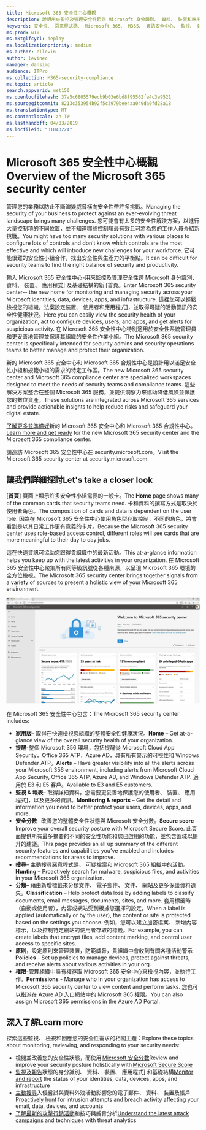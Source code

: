 ```yaml
---
title: Microsoft 365 安全性中心概觀
description: 說明用來監控及管理安全性跨您 Microsoft 身分識別、 資料、 裝置和應用程式的新 [首頁。
keywords: 安全性、 惡意程式碼、 Microsoft 365、 M365、 資訊安全中心、 監視、 報表、 身分識別、 資料、 裝置、 應用程式
ms.prod: w10
ms.mktglfcycl: deploy
ms.localizationpriority: medium
ms.author: ellevin
author: levinec
manager: dansimp
audience: ITPro
ms.collection: M365-security-compliance
ms.topic: article
search.appverid: met150
ms.openlocfilehash: 37a5c6805579ecb9b03e6bd8f95562fe4c3e9521
ms.sourcegitcommit: 8213c353954b92f5c3979bee4aa049da0fd28a18
ms.translationtype: MT
ms.contentlocale: zh-TW
ms.lasthandoff: 04/03/2019
ms.locfileid: "31043224"
---
```

# <a name="overview-of-the-microsoft-365-security-center"></a><span data-ttu-id="50570-104">Microsoft 365 安全性中心概觀</span><span class="sxs-lookup"><span data-stu-id="50570-104">Overview of the Microsoft 365 security center</span></span>

<span data-ttu-id="50570-105">管理您的業務以防止不斷演變威脅橫向安全性帶許多挑戰。</span><span class="sxs-lookup"><span data-stu-id="50570-105">Managing the security of your business to protect against an ever-evolving threat landscape brings many challenges.</span></span> <span data-ttu-id="50570-106">您可能會有太多的安全性解決方案，以進行大量控制項的不同位置，並不知道哪些控制項最有效且可將為您的工作人員介紹新挑戰。</span><span class="sxs-lookup"><span data-stu-id="50570-106">You might have too many security solutions with various places to configure lots of controls and don’t know which controls are the most effective and which will introduce new challenges for your workforce.</span></span> <span data-ttu-id="50570-107">它可能很難的安全性小組合作，找出安全性與生產力的平衡點。</span><span class="sxs-lookup"><span data-stu-id="50570-107">It can be difficult for security teams to find the right balance of security and productivity.</span></span>

<span data-ttu-id="50570-108">輸入 Microsoft 365 安全性中心-用來監控及管理安全性跨 Microsoft 身分識別、 資料、 裝置、 應用程式] 及基礎結構的新 [首頁。</span><span class="sxs-lookup"><span data-stu-id="50570-108">Enter Microsoft 365 security center-- the new home for monitoring and managing security across your Microsoft identities, data, devices, apps, and infrastructure.</span></span> <span data-ttu-id="50570-109">這裡您可以輕鬆檢視您的組織，法案設定裝置、 使用者和應用程式]，並取得可疑的活動警訊的安全性健康狀況。</span><span class="sxs-lookup"><span data-stu-id="50570-109">Here you can easily view the security health of your organization, act to configure devices, users, and apps, and get alerts for suspicious activity.</span></span> <span data-ttu-id="50570-110">在 Microsoft 365 安全性中心特別適用於安全性系統管理員和更妥善地管理並保護其組織的安全性作業小組。</span><span class="sxs-lookup"><span data-stu-id="50570-110">The Microsoft 365 security center is specifically intended for security admins and security operations teams to better manage and protect their organization.</span></span>

<span data-ttu-id="50570-111">新的 Microsoft 365 安全中心和 Microsoft 365 合規性中心是設計用以滿足安全性小組和規範小組的需求的特定工作區。</span><span class="sxs-lookup"><span data-stu-id="50570-111">The new Microsoft 365 security center and Microsoft 365 compliance center are specialized workspaces designed to meet the needs of security teams and compliance teams.</span></span> <span data-ttu-id="50570-112">這些解決方案整合在整個 Microsoft 365 服務，並提供洞察力來協助降低風險並保護您的數位資產。</span><span class="sxs-lookup"><span data-stu-id="50570-112">These solutions are integrated across Microsoft 365 services and provide actionable insights to help reduce risks and safeguard your digital estate.</span></span>

<span data-ttu-id="50570-113">[了解更多並準備好](https://docs.microsoft.com/en-us/office365/securitycompliance/microsoft-security-and-compliance)新的 Microsoft 365 安全中心和 Microsoft 365 合規性中心。</span><span class="sxs-lookup"><span data-stu-id="50570-113">[Learn more and get ready](https://docs.microsoft.com/en-us/office365/securitycompliance/microsoft-security-and-compliance) for the new Microsoft 365 security center and the Microsoft 365 compliance center.</span></span>

<span data-ttu-id="50570-114">請造訪 Microsoft 365 安全性中心在 security.microsoft.com。</span><span class="sxs-lookup"><span data-stu-id="50570-114">Visit the Microsoft 365 security center at security.microsoft.com.</span></span>  

## <a name="lets-take-a-closer-look"></a><span data-ttu-id="50570-115">讓我們詳細探討</span><span class="sxs-lookup"><span data-stu-id="50570-115">Let's take a closer look</span></span>

<span data-ttu-id="50570-116">[**首頁**] 頁面上顯示許多安全性小組需要的一般卡。</span><span class="sxs-lookup"><span data-stu-id="50570-116">The **Home** page shows many of the common cards that security teams need.</span></span> <span data-ttu-id="50570-117">卡和資料的撰寫方式是取決於使用者角色。</span><span class="sxs-lookup"><span data-stu-id="50570-117">The composition of cards and data is dependent on the user role.</span></span> <span data-ttu-id="50570-118">因為在 Microsoft 365 安全性中心使用角色型存取控制，不同的角色，將會看到是以其日常工作更有意義的卡片。</span><span class="sxs-lookup"><span data-stu-id="50570-118">Because the Microsoft 365 security center uses role-based access control, different roles will see cards that are more meaningful to their day to day jobs.</span></span>  

<span data-ttu-id="50570-119">這在快速資訊可協助您跟得貴組織中的最新活動。</span><span class="sxs-lookup"><span data-stu-id="50570-119">This at-a-glance information helps you keep up with the latest activities in your organization.</span></span> <span data-ttu-id="50570-120">在 Microsoft 365 安全性中心聚集所有同等級訊號從各種來源，以呈現 Microsoft 365 環境的全方位檢視。</span><span class="sxs-lookup"><span data-stu-id="50570-120">The Microsoft 365 security center brings together signals from a variety of sources to present a holistic view of your Microsoft 365 environment.</span></span>

![Microsoft 365 安全性首頁](./media/security-docs/home.jpg)

<span data-ttu-id="50570-122">在 Microsoft 365 安全性中心包含：</span><span class="sxs-lookup"><span data-stu-id="50570-122">The Microsoft 365 security center includes:</span></span>

* <span data-ttu-id="50570-123">**家用版**– 取得在快速檢視您組織的整體安全性健康狀況。</span><span class="sxs-lookup"><span data-stu-id="50570-123">**Home** – Get at-a-glance view of the overall security health of your organization.</span></span>
* <span data-ttu-id="50570-124">**提醒**-整個 Microsoft 356 環境，包括提醒從 Microsoft Cloud App Security，Office 365 ATP，Azure AD，具有所有警示的可視性和 Windows Defender ATP。</span><span class="sxs-lookup"><span data-stu-id="50570-124">**Alerts** – Have greater visibility into all the alerts across your Microsoft 356 environment, including alerts from Microsoft Cloud App Security, Office 365 ATP, Azure AD, and Windows Defender ATP.</span></span> <span data-ttu-id="50570-125">適用於 E3 和 E5 客戶。</span><span class="sxs-lookup"><span data-stu-id="50570-125">Available to E3 and E5 customers.</span></span>  
* <span data-ttu-id="50570-126">**監視 & 報表**– 取得詳細資料，您需要更妥善地保護您的使用者、 裝置、 應用程式]，以及更多的資訊。</span><span class="sxs-lookup"><span data-stu-id="50570-126">**Monitoring & reports** – Get the detail and information you need to better protect your users, devices, apps, and more.</span></span> 
* <span data-ttu-id="50570-127">**安全分數**– 改善您的整體安全性狀態與 Microsoft 安全分數。</span><span class="sxs-lookup"><span data-stu-id="50570-127">**Secure score** – Improve your overall security posture with Microsoft Secure Score.</span></span> <span data-ttu-id="50570-128">此頁面提供所有最多摘要的不同的安全性功能和您已啟用的功能，並包含區域以提升的建議。</span><span class="sxs-lookup"><span data-stu-id="50570-128">This page provides an all up summary of the different security features and capabilities you’ve enabled and includes recommendations for areas to improve.</span></span>
* <span data-ttu-id="50570-129">**搜尋**– 主動搜尋惡意程式碼、 可疑檔案和 Microsoft 365 組織中的活動。</span><span class="sxs-lookup"><span data-stu-id="50570-129">**Hunting** – Proactively search for malware, suspicious files, and activities in your Microsoft 365 organization.</span></span>
* <span data-ttu-id="50570-130">**分類**– 藉由新增標籤來分類文件、 電子郵件、 文件、 網站及更多保護資料遺失。</span><span class="sxs-lookup"><span data-stu-id="50570-130">**Classification** – Help protect data loss by adding labels to classify documents, email messages, documents, sites, and more.</span></span> <span data-ttu-id="50570-131">套用標籤時 （自動或使用者），內容或網站受到根據您選擇的設定。</span><span class="sxs-lookup"><span data-stu-id="50570-131">When a label is applied (automatically or by the user), the content or site is protected based on the settings you choose.</span></span> <span data-ttu-id="50570-132">例如，您可以建立加密檔案、 新增內容標示，以及控制特定網站的使用者存取的標籤。</span><span class="sxs-lookup"><span data-stu-id="50570-132">For example, you can create labels that encrypt files, add content marking, and control user access to specific sites.</span></span>
* <span data-ttu-id="50570-133">**原則**，設定原則來管理裝置，防範威脅，貴組織中會收到有關各種活動警示</span><span class="sxs-lookup"><span data-stu-id="50570-133">**Policies** - Set up policies to manage devices, protect against threats, and receive alerts about various activities in your org.</span></span>
* <span data-ttu-id="50570-134">**權限**-管理組織中誰有權存取 Microsoft 365 安全中心來檢視內容，並執行工作。</span><span class="sxs-lookup"><span data-stu-id="50570-134">**Permissions** - Manage who in your organization has access to Microsoft 365 security center to view content and perform tasks.</span></span> <span data-ttu-id="50570-135">您也可以指派在 Azure AD 入口網站中的 Microsoft 365 權限。</span><span class="sxs-lookup"><span data-stu-id="50570-135">You can also assign Microsoft 365 permissions in the Azure AD Portal.</span></span>

## <a name="learn-more"></a><span data-ttu-id="50570-136">深入了解</span><span class="sxs-lookup"><span data-stu-id="50570-136">Learn more</span></span>

<span data-ttu-id="50570-137">探索這些監視、 檢視和回應您的安全性需求的相關主題：</span><span class="sxs-lookup"><span data-stu-id="50570-137">Explore these topics about monitoring, reviewing, and responding to your security needs:</span></span>

* <span data-ttu-id="50570-138">檢閱並改善您的安全性狀態，而使用 [Microsoft 安全分數](microsoft-secure-score.md)</span><span class="sxs-lookup"><span data-stu-id="50570-138">Review and improve your security posture holistically with [Microsoft Secure Score](microsoft-secure-score.md)</span></span>
* <span data-ttu-id="50570-139">[監視及報告](monitoring-and-reporting.md)狀態的身分識別、 資料、 裝置、 應用程式] 和基礎結構</span><span class="sxs-lookup"><span data-stu-id="50570-139">[Monitor and report](monitoring-and-reporting.md) the status of your identities, data, devices, apps, and infrastructure</span></span>
* <span data-ttu-id="50570-140">[主動搜尋](hunting.md)入侵嘗試與資料外洩活動影響您的電子郵件、 資料、 裝置及帳戶</span><span class="sxs-lookup"><span data-stu-id="50570-140">[Proactively hunt](hunting.md) for intrusion attempts and breach activity affecting your email, data, devices, and accounts</span></span>
* <span data-ttu-id="50570-141">[了解最新的攻擊行銷活動](latest-attack-campaigns.md)和技巧與威脅分析</span><span class="sxs-lookup"><span data-stu-id="50570-141">[Understand the latest attack campaigns](latest-attack-campaigns.md) and techniques with threat analytics</span></span>
